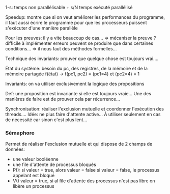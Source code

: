 1-s: temps non parallélisable + s/N temps exécuté parallélisé

Speedup: montre que si on veut améliorer les performances du programme, il faut aussi écrire le programme pour que les processeurs puissent s'exécuter d'une manière parallèle

Pour les preuves: il y a vite beaucoup de cas... => mécaniser la preuve ? difficile à implémenter
erreurs peuvent se produire que dans certaines conditions... => il nous faut des méthodes formelles...

Technique des invariants: prouver que quelque chose est toujours vrai....

État du système: besoin du pc, des registres, de la mémoire et de la mémoire partagée
f(état) -> f(pc1, pc2) = (pc1=4) et (pc2=4) = 1

Invariants: on va utiliser exclusivement la logique des propositions

Def: une proposition est invariante si elle est toujours vraie... Une des manières de faire est de prouver cela par récurrence...

Synchronisation: réaliser l'exclusion mutuelle et coordonner l'exécution des threads....
Idée: ne plus faire d'attente active... À utiliser seulement en cas de nécessité car sinon c'est plus lent...

### Sémaphore
Permet de réaliser l'exclusion mutuelle et qui dispose de 2 champs de données:
- une valeur booléenne
- une file d'attente de processus bloqués
- P(): si valeur = true, alors valeur = false si valeur = false, le processus appelant est bloqué
- V() valeur = true, si al file d'attente des processus n'est pas libre on libère un processus